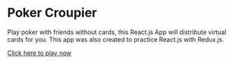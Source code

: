 # Poker Croupier

Play poker with friends without cards, this React.js App will distribute virtual cards for you.
This app was also created to practice React.js with Redux.js.

[Click here to play now](https://poker-croupier.netlify.com)
